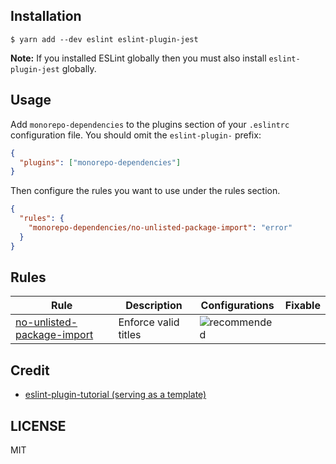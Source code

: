 ## Installation

```
$ yarn add --dev eslint eslint-plugin-jest
```

**Note:** If you installed ESLint globally then you must also install
`eslint-plugin-jest` globally.

## Usage

Add `monorepo-dependencies` to the plugins section of your `.eslintrc` configuration file. You
should omit the `eslint-plugin-` prefix:

```json
{
  "plugins": ["monorepo-dependencies"]
}
```

Then configure the rules you want to use under the rules section.

```json
{
  "rules": {
    "monorepo-dependencies/no-unlisted-package-import": "error"
  }
}
```

## Rules

<!-- begin base rules list -->

| Rule                                                                         | Description                                                     | Configurations   | Fixable      |
| ---------------------------------------------------------------------------- | --------------------------------------------------------------- | ---------------- | ------------ |
| [no-unlisted-package-import](docs/rules/no-unlisted-package-import.md)       | Enforce valid titles                                            | ![recommended][] |              |

<!-- end base rules list -->

## Credit

- [eslint-plugin-tutorial (serving as a template)](https://github.com/Quramy/eslint-plugin-tutorial)

## LICENSE

MIT

[recommended]: https://img.shields.io/badge/-recommended-lightgrey.svg

